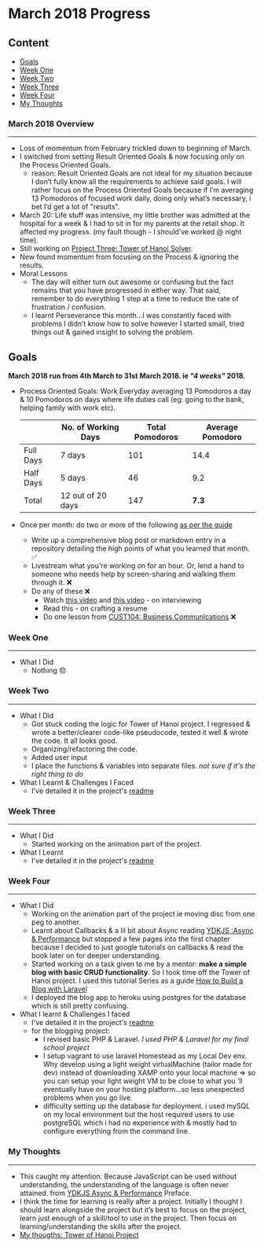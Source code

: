 # March 2018 Progress 

## Content
* [Goals](#goals)
* [Week One](#week-one)
* [Week Two](#week-two)
* [Week Three](#week-three)
* [Week Four](#week-four)
* [My Thoughts](#my-thoughts)

### March 2018 Overview
***
* Loss of momentum from February trickled down to beginning of March.
* I switched from setting Result Oriented Goals & now focusing only on the Process Oriented Goals.
  * reason: Result Oriented Goals are not ideal for my situation because I don’t fully know all the requirements to achieve 
  said goals. I will rather focus on the Process Oriented Goals because if I’m averaging 13 Pomodoros of focused work daily, 
  doing only what’s necessary, i bet I’d get a lot of "results". 
* March 20: Life stuff was intensive, my little brother was admitted at the hospital for a week & I had to sit in for my parents 
at the retail shop. It affected my progress. (my fault though - I should’ve worked @ night time).
* Still working on [Project Three: Tower of Hanoi Solver](https://github.com/intOppong/software_engineer_journey/tree/master/projects_from_guide/project_three_tower_of_hanoi).
* New found momentum from focusing on the Process & ignoring the results.
* Moral Lessons
  * The day will either turn out awesome or confusing but the fact remains that you have progressed in either way. That said, remember to do everything 1 step at a time to reduce the rate of frustration / confusion.
  * I learnt Perseverance this month…I was constantly faced with problems I didn’t know how to solve however I started small, tried things out & gained insight to solving the problem.

## Goals
**March 2018 run from 4th March to 31st March 2018. ie *"4 weeks"* 2018.**

* Process Oriented Goals:
Work Everyday averaging 13 Pomodoros a day & 10 Pomodoros on days where life duties call (eg: going to the bank, helping family with work etc).

    | | No. of Working Days | Total Pomodoros | Average Pomodoro
    | --- | --- | --- | --- |
    | Full Days | 7 days | 101 | 14.4 |
    | Half Days | 5 days | 46 | 9.2 |
    | Total |  12 out of 20 days | 147 |  **7.3** |
    
* Once per month: do two or more of the following [as per the guide](https://github.com/intOppong/software_engineer_journey/blob/master/faq.md)
    * Write up a comprehensive blog post or markdown entry in a repository detailing the high points of what you learned that month. :white_check_mark:
    * Livestream what you're working on for an hour. Or, lend a hand to someone who needs help by screen-sharing and walking them through it. :x:
    * Do any of these :x:
      * Watch [this video](https://www.youtube.com/watch?v=4NIb9l3imAo) and [this video](https://www.youtube.com/watch?v=Eg5-tdAwclo) - on interviewing
      * Read this - on crafting a resume
      * Do one lesson from [CUST104: Business Communications](https://learn.saylor.org/course/view.php?id=345) :x:

### Week One
***
* What I Did
  * Nothing :disappointed:

### Week Two
***
* What I Did
  * Got stuck coding the logic for Tower of Hanoi project. I regressed & wrote a better/clearer code-like pseudocode, 
  tested it well & wrote the code. It all looks good.
  * Organizing/refactoring the code.
  * Added user input
  * I place the functions & variables into separate files. *not sure if it's the right thing to do*
* What I Learnt & Challenges I Faced
  * I've detailed it in the project's [readme](https://github.com/intOppong/software_engineer_journey/blob/master/projects_from_guide/project_three_tower_of_hanoi/README.md)
    
### Week Three
***
* What I Did
  * Started working on the animation part of the project. 
* What I Learnt
  * I've detailed it in the project's [readme](https://github.com/intOppong/software_engineer_journey/blob/master/projects_from_guide/project_three_tower_of_hanoi/README.md)
 
### Week Four
***
* What I Did
  * Working on the animation part of the project ie moving disc from one peg to another.
  * Learnt about Callbacks & a lil bit about Async reading [YDKJS :Async & Performance](https://github.com/getify/You-Dont-Know-JS/blob/master/async%20&%20performance/README.md#you-dont-know-js-async--performance) 
  but stopped a few pages into the first chapter because I decided to just google tutorials on callbacks & read the book later 
  on for deeper understanding.
  * Started working on a task given to me by a mentor: **make a simple blog with basic CRUD functionality**. So I took time off the Tower of Hanoi project. I used this tutorial Series as a guide [How to Build a Blog with Laravel](https://www.youtube.com/playlist?list=PLwAKR305CRO-Q90J---jXVzbOd4CDRbVx) 
  * I deployed the blog app to heroku using postgres for the database which is still pretty confusing.
* What I learnt & Challenges I faced
  * I've detailed it in the project's [readme](https://github.com/intOppong/software_engineer_journey/blob/master/projects_from_guide/project_three_tower_of_hanoi/README.md)
  * for the blogging project: 
    * I revised basic PHP & Laravel. *I used PHP & Laravel for my final school project*
    * I setup vagrant to use laravel Homestead as my Local Dev env. Why develop using a light weight virtualMachine (tailor made 
    for dev)  instead of downloading XAMP onto your local machine => so you can setup your light weight VM to be close to what 
    you ‘ll eventually have on your hosting platform…so less unexpected problems when you go live.
    * difficulty setting up the database for deployment. i used mySQL on my local environment but the host required users to 
    use postgreSQL which i had no experience with & mostly had to configure everything from the command line. 
  
  
### My Thoughts
***
* This caught my attention: Because JavaScript can be used without understanding, the understanding of the language is often never attained. from [YDKJS Async & Performance](https://github.com/getify/You-Dont-Know-JS/blob/master/async%20&%20performance/README.md#you-dont-know-js-async--performance) 
Preface.
* I think the time for learning is really after a project. Initially I thought I should learn alongside the project but it’s best to focus on the project, learn just enough of a skill/tool to use in the project. Then focus on learning/understanding the skills after the project.
* [My thougths: Tower of Hanoi Project](https://github.com/intOppong/software_engineer_journey/blob/master/projects_from_guide/project_three_tower_of_hanoi/README.md#my-thoughts)





